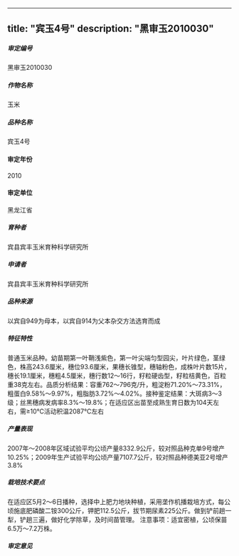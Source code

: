 
---
title: "宾玉4号"
description: "黑审玉2010030"
---
##### 审定编号 
黑审玉2010030

##### 作物名称
玉米

##### 品种名称
宾玉4号

#### 审定年份
2010	

#### 审定单位
黑龙江省

##### 育种者
宾县宾丰玉米育种科学研究所

##### 申请者
宾县宾丰玉米育种科学研究所

##### 品种来源
以宾自949为母本，以宾自914为父本杂交方法选育而成

##### 特征特性
普通玉米品种。幼苗期第一叶鞘浅紫色，第一叶尖端匀型园尖，叶片绿色，茎绿色，株高243.6厘米，穗位93.6厘米，果穗长锥型，穗轴粉色，成株叶片数15片，穗长19.1厘米，穗粗4.5厘米，穗行数12～16行，籽粒硬齿型，籽粒桔黄色，百粒重38克左右。品质分析结果：容重762～796克/升，粗淀粉71.20%～73.31%，粗蛋白9.58%～9.97%，粗脂肪3.72%～4.02%。接种鉴定结果：大斑病3～3级；丝黑穗病发病率8.3%～19.8%；在适应区出苗至成熟生育日数为104天左右，需≥10℃活动积温2087℃左右

##### 产量表现
2007年～2008年区域试验平均公顷产量8332.9公斤，较对照品种克单9号增产10.25%；2009年生产试验平均公顷产量7107.7公斤，较对照品种德美亚2号增产3.8%

##### 栽培技术要点
在适应区5月2～6日播种，选择中上肥力地块种植，采用垄作机播栽培方式，每公顷施底肥磷酸二铵300公斤，钾肥112.5公斤，拔节期尿素225公斤。做到铲前趟一犁，铲趟三遍，做好化学除草，及时间苗管理。
注意事项：适宜密植，公顷保苗6.5万～7.2万株。


##### 审定意见



